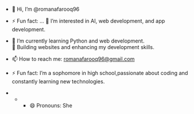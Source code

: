 - 👋 Hi, I’m @romanafarooq96

- ⚡ Fun fact: ...
👀 I’m interested in AI, web development, and app development.  
- 🌱 I’m currently learning Python and web development.  
🔧 Building websites and enhancing my development skills.  
- 📫 How to reach me: romanafarooq96@gmail.com
- ⚡ Fun fact: I’m a sophomore in high school,passionate about coding and constantly learning new technologies.
- - - 😄 Pronouns: She
